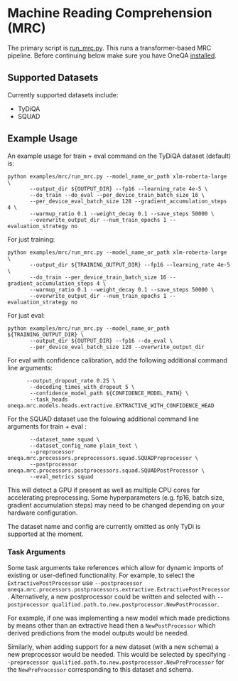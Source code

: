 # Machine Reading Comprehension (MRC)

The primary script is [run_mrc.py](./run_mrc.py).  This runs a transformer-based MRC pipeline.
Before continuing below make sure you have OneQA [installed](../../README.md#Installation).

## Supported Datasets
Currently supported datasets include:
- TyDiQA
- SQUAD

## Example Usage
An example usage for train + eval command on the TyDiQA dataset (default) is:
```shell
python examples/mrc/run_mrc.py --model_name_or_path xlm-roberta-large \
       --output_dir ${OUTPUT_DIR} --fp16 --learning_rate 4e-5 \
       --do_train --do_eval --per_device_train_batch_size 16 \
       --per_device_eval_batch_size 128 --gradient_accumulation_steps 4 \
       --warmup_ratio 0.1 --weight_decay 0.1 --save_steps 50000 \
       --overwrite_output_dir --num_train_epochs 1 --evaluation_strategy no
```

For just training:
```shell
python examples/mrc/run_mrc.py --model_name_or_path xlm-roberta-large \
       --output_dir ${TRAINING_OUTPUT_DIR} --fp16 --learning_rate 4e-5 \
       --do_train --per_device_train_batch_size 16 --gradient_accumulation_steps 4 \
       --warmup_ratio 0.1 --weight_decay 0.1 --save_steps 50000 \
       --overwrite_output_dir --num_train_epochs 1 --evaluation_strategy no
```

For just eval:
```shell
python examples/mrc/run_mrc.py --model_name_or_path ${TRAINING_OUTPUT_DIR} \
       --output_dir ${OUTPUT_DIR} --fp16 --do_eval \
       --per_device_eval_batch_size 128 --overwrite_output_dir
```

For eval with confidence calibration, add the following additional command line arguments:
```shell
      --output_dropout_rate 0.25 \
       --decoding_times_with_dropout 5 \
       --confidence_model_path ${CONFIDENCE_MODEL_PATH} \
       --task_heads oneqa.mrc.models.heads.extractive.EXTRACTIVE_WITH_CONFIDENCE_HEAD
```

For the SQUAD dataset use the folowing additional command line arguments for train + eval :
```shell
       --dataset_name squad \
       --dataset_config_name plain_text \
       --preprocessor oneqa.mrc.processors.preprocessors.squad.SQUADPreprocessor \
       --postprocessor oneqa.mrc.processors.postprocessors.squad.SQUADPostProcessor \
       --eval_metrics squad 
```

This will detect a GPU if present as well as multiple CPU cores for accelerating preprocessing.
Some hyperparameters (e.g. fp16, batch size, gradient accumulation steps) may need to be changed
depending on your hardware configuration.

The dataset name and config are currently omitted as only TyDi is supported at the moment.

### Task Arguments

Some task arguments take references which allow for dynamic imports of existing or
user-defined functionality.  For example, to select the `ExtractivePostProcessor` use
`--postprocessor oneqa.mrc.processors.postprocessors.extractive.ExtractivePostProcessor`.
Alternatively, a new postprocessor could be written and selected with 
`--postprocessor qualified.path.to.new.postprocessor.NewPostProcessor`.

For example, if one was implementing a new model which made predictions by means other than
an extractive head then a `NewPostProcessor` which derived predictions from the model
outputs would be needed.

Similarly, when adding support for a new dataset (with a new schema) a new preprocessor would be needed.
This would be selected by specifying `--preprocessor qualified.path.to.new.postprocessor.NewPreProcessor`
for the `NewPreProcessor` corresponding to this dataset and schema.
